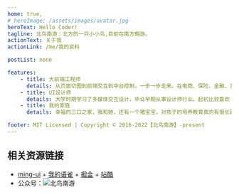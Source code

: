 ```yaml
---
home: true,
# heroImage: /assets/images/avatar.jpg
heroText: Hello Coder! 
tagline: 北鸟南游：北方的一只小小鸟,目前在南方翱游。
actionText: 关于我
actionLink: /me/我的资料

postList: none

features:
    - title: 大前端工程师
      details: 从页面切图到前端交互到中台控制，一步一步走来。在电商、保险、金融、互联网等多种行业公司做开发，每种行业的业务性质不同，工作强度都大致相同（少不了的加班）。
    - title: UI设计师
      details: 大学时期学习了多媒体交互设计，毕业早期从事设计师行业。起初比较喜欢 3D 游戏、影视之类，接触过3Dmax、Maya、ZB等软件。后来没有在此行业混下去，终究是败给缺乏艺术细胞。
    - title: 我的家庭
      details: 幸福的三口之家，我和她，还有一个猪宝宝，对孩子的培养教育真的有很长路，比起写代码的门道还多。

footer: MIT Licensed | Copyright © 2016-2022【北鸟南游】-present
---
```


## 相关资源链接
- [ming-ui](https://shenshuai.me/ming-ui-preview/)  + [我的语雀](https://www.yuque.com/shenshuai89/front) + [掘金](https://juejin.cn/user/1662117314561255/posts) + [站酷](https://shenshuai.zcool.com.cn/)
- 公众号：![北鸟南游](/assets/images/wx-search.png)
